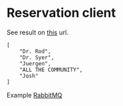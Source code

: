 # Reservation client

See result on [this](http://localhost:8050/reservations/names) url.

``` 
[
    "Dr. Rod",
    "Dr. Syer",
    "Juergen",
    "ALL THE COMMUNITY",
    "Josh"
]
```

Example [RabbitMQ](https://github.com/spring-cloud/spring-cloud-stream-binder-rabbit/blob/master/spring-cloud-stream-binder-rabbit-docs/src/main/asciidoc/dlq.adoc)
